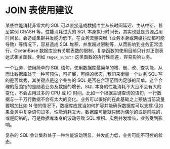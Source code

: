 JOIN 表使用建议 
===============================



某些性能消耗非常大的 SQL 可以直接造成数据库主从长时间延迟、主从中断、甚至实例 CRASH 等。性能消耗过大的 SQL 本身执行时间长，其实也就是资源占用时间长，会造成集群并发能力低下。在业务流量突增（业务本身或网络抖动都可能导致）等情况下，容易造成 SQL 堆积、并发超过限制等，从而影响到业务正常运行。OceanBase 数据库没有关联表数的限制，复杂函数的使用目前只针对正则表达式相关函数，例如 `regex_substr` 这类函数的执行性能差，容易影响业务。 

一个业务，使用简单的 SQL 语句，使用数据库最简单的增、删、改、查功能，从而让数据库处于一种可预估，可扩展，可控的状态。我们来衡量一个业务 SQL 写的是否优秀，其关键点是这个业务的 SQL 是否在合理范围内足够的简单。这个合理的范围指的是随着业务及数据的增长，SQL 本身的性能消耗不大且不会有大的变化，不会占用过多的 CPU 或 IO 时间。比如一个根据主键查询的语句，一行数据与一千万行数据不会有太大的变化。业务可以很好的在此基础之上预估当前流量要增加比如 N 倍的情况下，数据库应就当如何扩容并能确保数据库可以支撑.但如果业务中复杂语句过多，性能消耗又大，数据库可能就只因为偶尔的或是前端的，或是网络的，可是数据库本身的波动导致 SQL 堆积、实例并发增长，业务受到影响。

复杂的 SQL 会让集群处于一种性能波动明显，并发能力低，业务可能不可控的状态。
